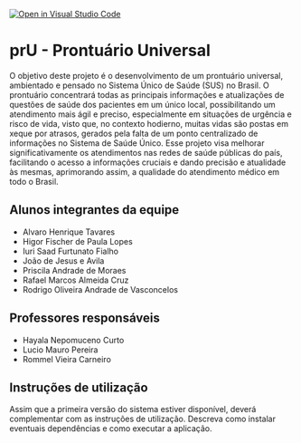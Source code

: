[![Open in Visual Studio Code](https://classroom.github.com/assets/open-in-vscode-718a45dd9cf7e7f842a935f5ebbe5719a5e09af4491e668f4dbf3b35d5cca122.svg)](https://classroom.github.com/online_ide?assignment_repo_id=11834206&assignment_repo_type=AssignmentRepo)
# prU - Prontuário Universal

O objetivo deste projeto é o desenvolvimento de um prontuário universal, ambientado e pensado no Sistema Único de Saúde (SUS) no Brasil. O prontuário concentrará todas as principais informações e atualizações de questões de saúde dos pacientes em um único local, possibilitando um atendimento mais ágil e preciso, especialmente em situações de urgência e risco de vida, visto que, no contexto hodierno, muitas vidas são postas em xeque por atrasos, gerados pela falta de um ponto centralizado de informações no Sistema de Saúde Único. Esse projeto visa melhorar significativamente os atendimentos nas redes de saúde públicas do país, facilitando o acesso a informações cruciais e dando precisão e atualidade às mesmas, aprimorando assim, a qualidade do atendimento médico em todo o Brasil.

## Alunos integrantes da equipe

* Alvaro Henrique Tavares
* Higor Fischer de Paula Lopes
* Iuri Saad Furtunato Fialho
* João de Jesus e Avila
* Priscila Andrade de Moraes
* Rafael Marcos Almeida Cruz
* Rodrigo Oliveira Andrade de Vasconcelos


## Professores responsáveis

* Hayala Nepomuceno Curto
* Lucio Mauro Pereira
* Rommel Vieira Carneiro

## Instruções de utilização

Assim que a primeira versão do sistema estiver disponível, deverá complementar com as instruções de utilização. Descreva como instalar eventuais dependências e como executar a aplicação.
